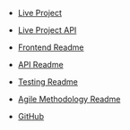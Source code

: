 <!-- _navbar.md -->
* [Live Project](http://odyssey.lauriecrean.dev)
* [Live Project API](http://odyssey.lauriecrean.dev/api/)

* [Frontend Readme](/frontend.md)
* [API Readme](/api.md)
* [Testing Readme](/testing.md)
* [Agile Methodology Readme](/agile-methodology.md)
* [GitHub](http://placeholder.com$$$$$$$)
  
<style>
  .sidebar-nav a,
  .app-nav a {
    color: white !important;
  }
  .app-nav {
    position: sticky !important;
    background-color: var(--mono-base);
    padding: 15px;
    top: 0px;
  }
</style>